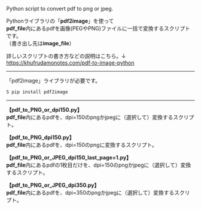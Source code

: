 Python script to convert pdf to png or jpeg.  
  
Pythonライブラリの「**pdf2image**」を使って  
**pdf_file**内にあるpdfを画像(PEGやPNG)ファイルに一括で変換するスクリプトです。  
（書き出し先は**image_file**）  
  
詳しいスクリプトの書き方などの説明はこちら。↓  
https://khufrudamonotes.com/pdf-to-image-python  
  
---
  
「pdf2image」ライブラリが必要です。  
  
```python  
S pip install pdf2image  
```  
  
---
  
**【pdf_to_PNG_or_dpi150.py】**  
**pdf_file**内にあるpdfを、dpi=150のpngかjpegに（選択して）変換するスクリプト。  
  
**【pdf_to_PNG_dpi150.py】**  
**pdf_file**内にあるpdfを、dpi=150のpngに変換するスクリプト。
  
**【pdf_to_PNG_or_JPEG_dpi150_last_page=1.py】**  
**pdf_file**内にあるpdfの1枚目だけを、dpi=150のpngかjpegに（選択して）変換するスクリプト。  
  
**【pdf_to_PNG_or_JPEG_dpi350.py】**  
**pdf_file**内にあるpdfを、dpi=350のpngかjpegに（選択して）変換するスクリプト。  